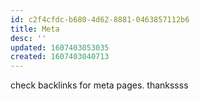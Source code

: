```yaml
---
id: c2f4cfdc-b680-4d62-8881-0463857112b6
title: Meta
desc: ''
updated: 1607403053035
created: 1607403040713
---
```


check backlinks for meta pages. thankssss
